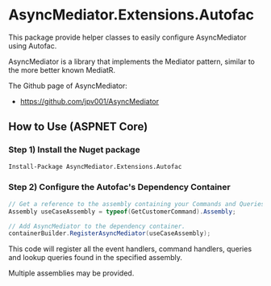 # AsyncMediator.Extensions.Autofac

This package provide helper classes to easily configure AsyncMediator using Autofac.

AsyncMediator is a library that implements the Mediator pattern, similar to the more better known MediatR.

The Github page of AsyncMediator:

- https://github.com/jpv001/AsyncMediator

## How to Use (ASPNET Core)

### Step 1) Install the Nuget package

```cmd
Install-Package AsyncMediator.Extensions.Autofac
```

### Step 2) Configure the Autofac's Dependency Container

```c#
// Get a reference to the assembly containing your Commands and Queries.
Assembly useCaseAssembly = typeof(GetCustomerCommand).Assembly;

// Add AsyncMediator to the dependency container.
containerBuilder.RegisterAsyncMediator(useCaseAssembly);
```

This code will register all the event handlers, command handlers, queries and lookup queries found in the specified assembly.

Multiple assemblies may be provided.